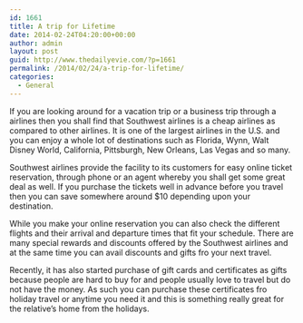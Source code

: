 ```yaml
---
id: 1661
title: A trip for Lifetime
date: 2014-02-24T04:20:00+00:00
author: admin
layout: post
guid: http://www.thedailyevie.com/?p=1661
permalink: /2014/02/24/a-trip-for-lifetime/
categories:
  - General
---
```

If you are looking around for a vacation trip or a business trip through a airlines then you shall find that Southwest airlines is a cheap airlines as compared to other airlines. It is one of the largest airlines in the U.S. and you can enjoy a whole lot of destinations such as Florida, Wynn, Walt Disney World, California, Pittsburgh, New Orleans, Las Vegas and so many.

Southwest airlines provide the facility to its customers for easy online ticket reservation, through phone or an agent whereby you shall get some great deal as well. If you purchase the tickets well in advance before you travel then you can save somewhere around $10 depending upon your destination.

While you make your online reservation you can also check the different flights and their arrival and departure times that fit your schedule. There are many special rewards and discounts offered by the Southwest airlines and at the same time you can avail discounts and gifts fro your next travel.

Recently, it has also started purchase of gift cards and certificates as gifts because people are hard to buy for and people usually love to travel but do not have the money. As such you can purchase these certificates fro holiday travel or anytime you need it and this is something really great for the relative’s home from the holidays.